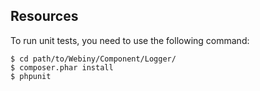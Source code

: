 

Resources
---------

To run unit tests, you need to use the following command:

    $ cd path/to/Webiny/Component/Logger/
    $ composer.phar install
    $ phpunit
